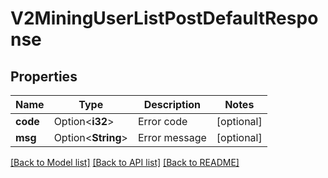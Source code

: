 # V2MiningUserListPostDefaultResponse

## Properties

Name | Type | Description | Notes
------------ | ------------- | ------------- | -------------
**code** | Option<**i32**> | Error code | [optional]
**msg** | Option<**String**> | Error message | [optional]

[[Back to Model list]](../README.md#documentation-for-models) [[Back to API list]](../README.md#documentation-for-api-endpoints) [[Back to README]](../README.md)


